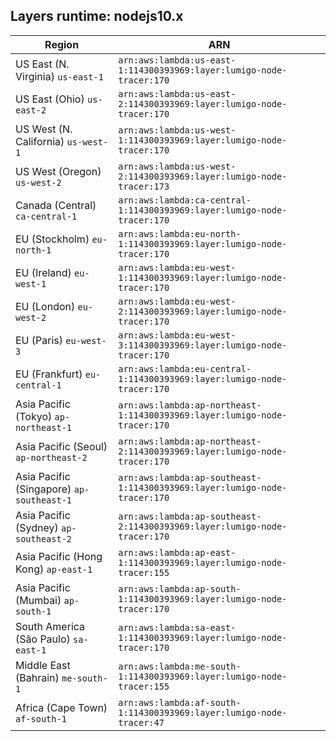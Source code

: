 Layers runtime: nodejs10.x
----
| Region | ARN |
| --- | --- |
|US East (N. Virginia)  `us-east-1`|`arn:aws:lambda:us-east-1:114300393969:layer:lumigo-node-tracer:170`|
|US East (Ohio)  `us-east-2`|`arn:aws:lambda:us-east-2:114300393969:layer:lumigo-node-tracer:170`|
|US West (N. California)  `us-west-1`|`arn:aws:lambda:us-west-1:114300393969:layer:lumigo-node-tracer:170`|
|US West (Oregon)  `us-west-2`|`arn:aws:lambda:us-west-2:114300393969:layer:lumigo-node-tracer:173`|
|Canada (Central)  `ca-central-1`|`arn:aws:lambda:ca-central-1:114300393969:layer:lumigo-node-tracer:170`|
|EU (Stockholm)  `eu-north-1`|`arn:aws:lambda:eu-north-1:114300393969:layer:lumigo-node-tracer:170`|
|EU (Ireland)  `eu-west-1`|`arn:aws:lambda:eu-west-1:114300393969:layer:lumigo-node-tracer:170`|
|EU (London)  `eu-west-2`|`arn:aws:lambda:eu-west-2:114300393969:layer:lumigo-node-tracer:170`|
|EU (Paris)  `eu-west-3`|`arn:aws:lambda:eu-west-3:114300393969:layer:lumigo-node-tracer:170`|
|EU (Frankfurt)  `eu-central-1`|`arn:aws:lambda:eu-central-1:114300393969:layer:lumigo-node-tracer:170`|
|Asia Pacific (Tokyo)  `ap-northeast-1`|`arn:aws:lambda:ap-northeast-1:114300393969:layer:lumigo-node-tracer:170`|
|Asia Pacific (Seoul)  `ap-northeast-2`|`arn:aws:lambda:ap-northeast-2:114300393969:layer:lumigo-node-tracer:170`|
|Asia Pacific (Singapore)  `ap-southeast-1`|`arn:aws:lambda:ap-southeast-1:114300393969:layer:lumigo-node-tracer:170`|
|Asia Pacific (Sydney)  `ap-southeast-2`|`arn:aws:lambda:ap-southeast-2:114300393969:layer:lumigo-node-tracer:170`|
|Asia Pacific (Hong Kong)  `ap-east-1`|`arn:aws:lambda:ap-east-1:114300393969:layer:lumigo-node-tracer:155`|
|Asia Pacific (Mumbai)  `ap-south-1`|`arn:aws:lambda:ap-south-1:114300393969:layer:lumigo-node-tracer:170`|
|South America (São Paulo)  `sa-east-1`|`arn:aws:lambda:sa-east-1:114300393969:layer:lumigo-node-tracer:170`|
|Middle East (Bahrain)  `me-south-1`|`arn:aws:lambda:me-south-1:114300393969:layer:lumigo-node-tracer:155`|
|Africa (Cape Town)  `af-south-1`|`arn:aws:lambda:af-south-1:114300393969:layer:lumigo-node-tracer:47`|
